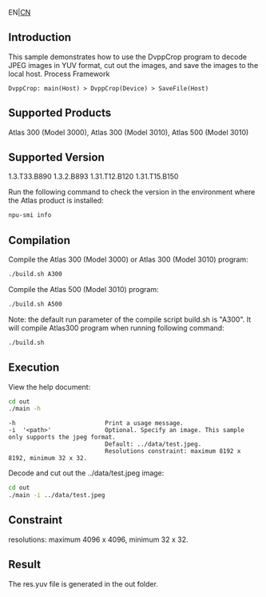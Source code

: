 EN|[CN](README.zh.md)
## Introduction

This sample demonstrates how to use the DvppCrop program to decode JPEG images in YUV format, cut out the images, and save the images to the local host.
Process Framework

    DvppCrop: main(Host) > DvppCrop(Device) > SaveFile(Host)

## Supported Products

Atlas 300 (Model 3000), Atlas 300 (Model 3010), Atlas 500 (Model 3010)

## Supported Version

1.3.T33.B890 1.3.2.B893 1.31.T12.B120 1.31.T15.B150

Run the following command to check the version in the environment where the Atlas product is installed:
```bash
npu-smi info
```

## Compilation

Compile the Atlas 300 (Model 3000) or Atlas 300 (Model 3010) program:
```bash
./build.sh A300
```

Compile the Atlas 500 (Model 3010) program:
```bash
./build.sh A500
```

Note: the default run parameter of the compile script build.sh is "A300". It will compile Atlas300 program when running following command:
```bash
./build.sh 
```

## Execution

View the help document:
```bash
cd out
./main -h
```
    -h                         Print a usage message.
    -i  '<path>'               Optional. Specify an image. This sample only supports the jpeg format.
                               Default: ../data/test.jpeg. 
                               Resolutions constraint: maximum 8192 x 8192, minimum 32 x 32.
Decode and cut out the ../data/test.jpeg image:
```bash
cd out
./main -i ../data/test.jpeg
```

## Constraint

resolutions: maximum 4096 x 4096, minimum 32 x 32.


## Result

The res.yuv file is generated in the out folder.


